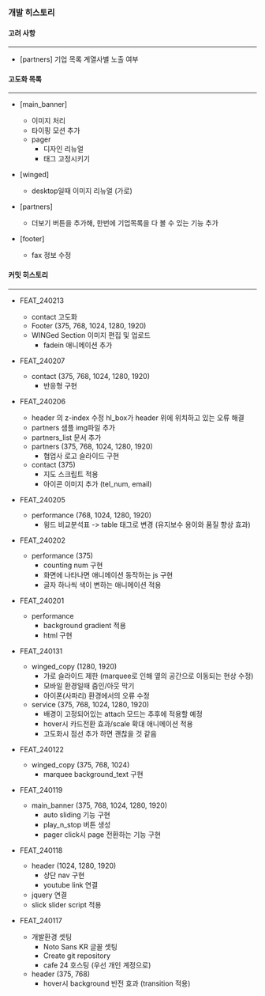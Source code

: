 ### 개발 히스토리

#### 고려 사항
---
  * [partners] 기업 목록 계열사별 노출 여부

#### 고도화 목록
---
  * [main_banner]
    * 이미지 처리
    * 타이핑 모션 추가
    * pager
      * 디자인 리뉴얼
      * 태그 고정시키기
  
  * [winged]
    * desktop일때 이미지 리뉴얼 (가로)
  
  * [partners]
    * 더보기 버튼을 추가해, 한번에 기업목록을 다 볼 수 있는 기능 추가 

  * [footer]
    * fax 정보 수정

#### 커밋 히스토리
---
  * FEAT_240213
    * contact 고도화
    * Footer (375, 768, 1024, 1280, 1920)
    * WINGed Section 이미지 편집 및 업로드
      * fadein 애니메이션 추가

  * FEAT_240207
    * contact (375, 768, 1024, 1280, 1920)
      * 반응형 구현

  * FEAT_240206
    * header 의 z-index 수정
      hl_box가 header 위에 위치하고 있는 오류 해결
    * partners 샘플 img파일 추가
    * partners_list 문서 추가
    * partners (375, 768, 1024, 1280, 1920)
      * 협업사 로고 슬라이드 구현
    * contact (375)
      * 지도 스크립트 적용
      * 아이콘 이미지 추가 (tel_num, email)

  * FEAT_240205
    * performance (768, 1024, 1280, 1920)
      * 윙드 비교분석표 -> table 태그로 변경 (유지보수 용이와 품질 향상 효과)

  * FEAT_240202
    * performance (375)
      * counting num 구현
      * 화면에 나타나면 애니메이션 동작하는 js 구현
      * 글자 하나씩 색이 변하는 애니메이션 적용

  * FEAT_240201
    * performance
      * background gradient 적용
      * html 구현

  * FEAT_240131
    * winged_copy (1280, 1920)
      * 가로 슬라이드 제한 (marquee로 인해 옆의 공간으로 이동되는 현상 수정)
      * 모바일 환경일때 줌인/아웃 막기
      * 아이폰(사파리) 환경에서의 오류 수정
    * service (375, 768, 1024, 1280, 1920)
      * 배경이 고정되어있는 attach 모드는 추후에 적용할 예정
      * hover시 카드전환 효과/scale 확대 애니메이션 적용
      * 고도화시 점선 추가 하면 괜찮을 것 같음

  * FEAT_240122
    * winged_copy (375, 768, 1024)
      * marquee background_text 구현 

  * FEAT_240119
    * main_banner (375, 768, 1024, 1280, 1920)
      * auto sliding 기능 구현
      * play_n_stop 버튼 생성
      * pager click시 page 전환하는 기능 구현
    
  * FEAT_240118
    * header (1024, 1280, 1920)
      * 상단 nav 구현
      * youtube link 연결
    * jquery 연결
    * slick slider script 적용
      
  * FEAT_240117
    * 개발환경 셋팅
      * Noto Sans KR 글꼴 셋팅
      * Create git repository
      * cafe 24 호스팅 (우선 개인 계정으로) 
    * header (375, 768)
      * hover시 background 반전 효과 (transition 적용)
